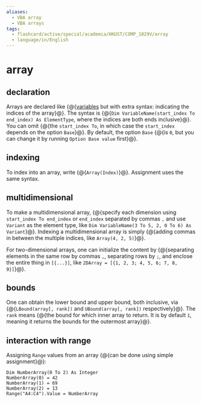 ```yaml
---
aliases:
  - VBA array
  - VBA arrays
tags:
  - flashcard/active/special/academia/HKUST/COMP_1029V/array
  - language/in/English
---
```


# array

## declaration

Arrays are declared like {@{[variables](basics.md#variable) but with extra syntax: indicating the indices of the array}@}. The syntax is {@{`Dim VariableName(start_index To end_index) As ElementType`, where the indices are both ends inclusive}@}. You can omit {@{the `start_index To`, in which case the `start_index` depends on the option `Base`}@}. By default, the option `Base` {@{is `0`, but you can change it by running `Option Base value` first}@}. <!--SR:!2027-06-07,919,330!2025-08-05,402,310!2025-08-29,402,310!2025-07-24,382,310-->

## indexing

To index into an array, write {@{`Array(Index)`}@}. Assignment uses the same syntax. <!--SR:!2026-01-01,478,310-->

## multidimensional

To make a multidimensional array, {@{specify each dimension using `start_index To end_index` or `end_index` separated by commas `,` and use `Variant` as the element type, like `Dim VariableName(3 To 5, 2, 0 To 6) As Variant`}@}. Indexing a multidimensional array is simply {@{adding commas in between the multiple indices, like `Array(4, 2, 5)`}@}. <!--SR:!2028-06-21,1165,310!2026-12-05,779,330-->

For two-dimensional arrays, one can initialize the content by {@{separating elements in the same row by commas `,`, separating rows by `;`, and enclose the entire thing in `[{...}]`, like `2DArray = [{1, 2, 3; 4, 5, 6; 7, 8, 9}]`}@}. <!--SR:!2028-10-09,1226,310-->

## bounds

One can obtain the lower bound and upper bound, both inclusive, via {@{`LBound(array[, rank])` and `UBound(array[, rank])` respectively}@}. The `rank` means {@{the bound for which inner array to return. It is by default `1`, meaning it returns the bounds for the outermost array}@}. <!--SR:!2026-01-22,523,310!2026-05-10,406,290-->

## interaction with range

Assigning `Range` values from an array {@{can be done using simple assignment}@}: <!--SR:!2026-07-12,612,310-->

```VB
Dim NumberArray(0 To 2) As Integer
NumberArray(0) = 42
NumberArray(1) = 69
NumberArray(2) = 13
Range("A4:C4").Value = NumberArray
```
